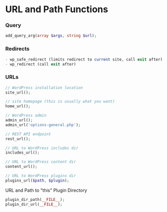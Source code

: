 # URL and Path Functions

### Query

```php
add_query_arg(array $args, string $url);
```

### Redirects

```php
- wp_safe_redirect (limits redirect to current site, call exit after)
- wp_redirect (call exit after)
```

### URLs

```php
// WordPress installation location
site_url();

// site homepage (this is usually what you want)
home_url();

// WordPress admin
admin_url();
admin_url('options-general.php');

// REST API endpoint
rest_url();

// URL to WordPress includes dir
includes_url();

// URL to WordPress content dir
content_url();

// URL to WordPress plugins dir
plugins_url($path, $plugin);
```

URL and Path to "this" Plugin Directory
```php
plugin_dir_path(__FILE__);
plugin_dir_url(__FILE__);
```
